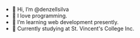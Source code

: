 - 👋 Hi, I’m @denzellsilva
- 👀 I love programming.
- 🌱 I’m learning web development presently.
- :school: Currently studying at St. Vincent's College Inc.

<!---
denzellsilva/denzellsilva is a ✨ special ✨ repository because its `README.md` (this file) appears on your GitHub profile.
You can click the Preview link to take a look at your changes.
--->
